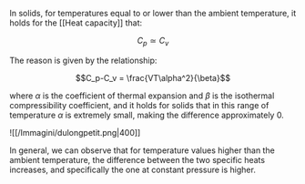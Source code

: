 In solids, for temperatures equal to or lower than the ambient temperature, it holds for the [[Heat capacity]] that:

$$C_p \simeq C_v$$

The reason is given by the relationship:

$$C_p-C_v = \frac{VT\alpha^2}{\beta}$$

where $\alpha$ is the coefficient of thermal expansion and $\beta$ is the isothermal compressibility coefficient, and it holds for solids that in this range of temperature $\alpha$ is extremely small, making the difference approximately 0.

![[/Immagini/dulongpetit.png|400]]

In general, we can observe that for temperature values higher than the ambient temperature, the difference between the two specific heats increases, and specifically the one at constant pressure is higher.
